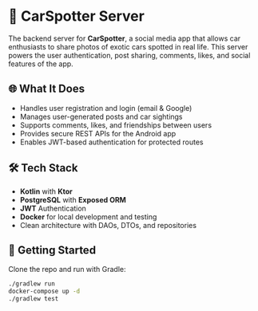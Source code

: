 # 🚗 CarSpotter Server

The backend server for **CarSpotter**, a social media app that allows car enthusiasts to share photos of exotic cars spotted in real life. This server powers the user authentication, post sharing, comments, likes, and social features of the app.

## 🌐 What It Does

- Handles user registration and login (email & Google)
- Manages user-generated posts and car sightings
- Supports comments, likes, and friendships between users
- Provides secure REST APIs for the Android app
- Enables JWT-based authentication for protected routes

## 🛠️ Tech Stack

- **Kotlin** with **Ktor**
- **PostgreSQL** with **Exposed ORM**
- **JWT** Authentication
- **Docker** for local development and testing
- Clean architecture with DAOs, DTOs, and repositories

## 🚀 Getting Started

Clone the repo and run with Gradle:

```bash
./gradlew run
docker-compose up -d
./gradlew test
```
